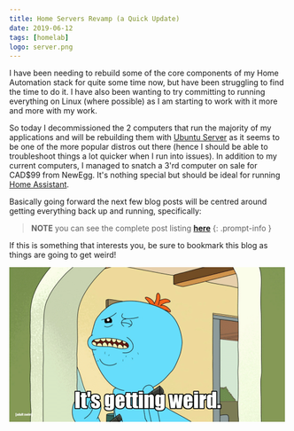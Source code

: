 ```yaml
---
title: Home Servers Revamp (a Quick Update)
date: 2019-06-12
tags: [homelab]
logo: server.png
---
```


I have been needing to rebuild some of the core components of my Home Automation stack for quite some time now, but have been struggling to find the time to do it. I have also been wanting to try committing to running everything on Linux (where possible) as I am starting to work with it more and more with my work.

So today I decommissioned the 2 computers that run the majority of my applications and will be rebuilding them with [Ubuntu Server](https://ubuntu.com/download/server) as it seems to be one of the more popular distros out there (hence I should be able to troubleshoot things a lot quicker when I run into issues). In addition to my current computers, I managed to snatch a 3'rd computer on sale for CAD$99 from NewEgg. It's nothing special but should be ideal for running [Home Assistant](https://www.home-assistant.io/).

Basically going forward the next few blog posts will be centred around getting everything back up and running, specifically:

> **NOTE** you can see the complete post listing **[here](https://www.richardn.ca/series/#home-server-revamp-2019)**
{: .prompt-info }

If this is something that interests you, be sure to bookmark this blog as things are going to get weird!

<img src="./001.png" alt="" />
